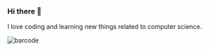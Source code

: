 ### Hi there 👋
I love coding and learning new things related to computer science.

<!--
**AI-Pree/AI-Pree** is a ✨ _special_ ✨ repository because its `README.md` (this file) appears on your GitHub profile.

Here are some ideas to get you started:

- 🔭 I’m currently working on ...
- 🌱 I’m currently learning ...
- 👯 I’m looking to collaborate on ...
- 🤔 I’m looking for help with ...
- 💬 Ask me about ...
- 📫 How to reach me: ...
- 😄 Pronouns: ...
- ⚡ Fun fact: ...
-->

![barcode](https://resume-data-matrix-invp9g6gg-ai-pree.vercel.app/api?size=4&data=https://ai-pree.github.io/Portfolio/&fill=blue&bg=white)
